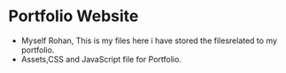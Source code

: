# Portfolio Website
  - Myself Rohan, This is my files here i have stored the filesrelated to my portfolio.
  - Assets,CSS and JavaScript file for Portfolio.
